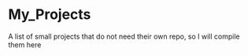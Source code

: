 # My_Projects
A list of small projects that do not need their own repo, so I will compile them here
